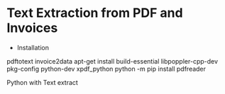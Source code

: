 # Text Extraction from PDF and Invoices
- Installation 

pdftotext
invoice2data
apt-get install build-essential libpoppler-cpp-dev pkg-config python-dev
xpdf_python
python -m pip install pdfreader

Python with Text extract
